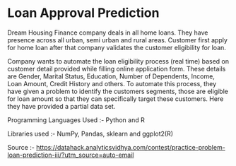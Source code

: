 # Loan Approval Prediction

Dream Housing Finance company deals in all home loans. They have presence across all urban, semi urban and rural areas. Customer first apply for home loan after that company validates the customer eligibility for loan.

Company wants to automate the loan eligibility process (real time) based on customer detail provided while filling online application form. These details are Gender, Marital Status, Education, Number of Dependents, Income, Loan Amount, Credit History and others. To automate this process, they have given a problem to identify the customers segments, those are eligible for loan amount so that they can specifically target these customers. Here they have provided a partial data set.

Programming Languages Used :- Python and R

Libraries used :- NumPy, Pandas, sklearn and ggplot2(R)

Source :- https://datahack.analyticsvidhya.com/contest/practice-problem-loan-prediction-iii/?utm_source=auto-email
